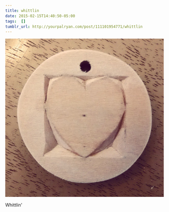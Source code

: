 ```yaml
---
title: whittlin
date: 2015-02-15T14:40:50-05:00
tags:  []
tumblr_url: http://yourpalryan.com/post/111101954771/whittlin
---
```

![](/assets/images/tumblr/tumblr_njtw03P2tD1qz77obo1_640.jpg)

Whittlin\'
